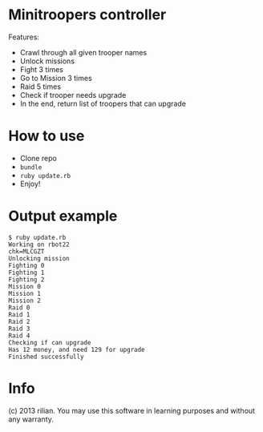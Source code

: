 Minitroopers controller
==============================

Features:

* Crawl through all given trooper names
* Unlock missions
* Fight 3 times
* Go to Mission 3 times
* Raid 5 times
* Check if trooper needs upgrade
* In the end, return list of troopers that can upgrade

How to use
==========

* Clone repo
* `bundle`
* `ruby update.rb`
* Enjoy!

Output example
==============

```
$ ruby update.rb
Working on rbot22
chk=MLCGZT
Unlocking mission
Fighting 0
Fighting 1
Fighting 2
Mission 0
Mission 1
Mission 2
Raid 0
Raid 1
Raid 2
Raid 3
Raid 4
Checking if can upgrade
Has 12 money, and need 129 for upgrade
Finished successfully
```

Info
====

(c) 2013 rilian. You may use this software in learning purposes and without any warranty.

